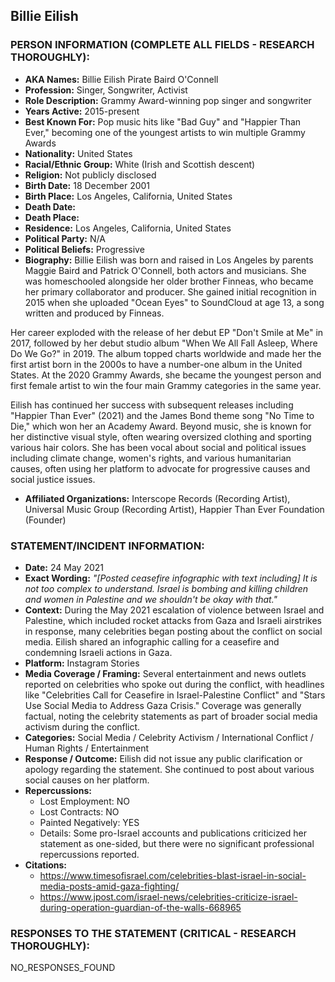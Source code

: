 ## Billie Eilish

### PERSON INFORMATION (COMPLETE ALL FIELDS - RESEARCH THOROUGHLY):

- **AKA Names:** Billie Eilish Pirate Baird O'Connell
- **Profession:** Singer, Songwriter, Activist
- **Role Description:** Grammy Award-winning pop singer and songwriter
- **Years Active:** 2015-present
- **Best Known For:** Pop music hits like "Bad Guy" and "Happier Than Ever," becoming one of the youngest artists to win multiple Grammy Awards
- **Nationality:** United States
- **Racial/Ethnic Group:** White (Irish and Scottish descent)
- **Religion:** Not publicly disclosed
- **Birth Date:** 18 December 2001
- **Birth Place:** Los Angeles, California, United States
- **Death Date:** 
- **Death Place:** 
- **Residence:** Los Angeles, California, United States
- **Political Party:** N/A
- **Political Beliefs:** Progressive
- **Biography:** Billie Eilish was born and raised in Los Angeles by parents Maggie Baird and Patrick O'Connell, both actors and musicians. She was homeschooled alongside her older brother Finneas, who became her primary collaborator and producer. She gained initial recognition in 2015 when she uploaded "Ocean Eyes" to SoundCloud at age 13, a song written and produced by Finneas.

Her career exploded with the release of her debut EP "Don't Smile at Me" in 2017, followed by her debut studio album "When We All Fall Asleep, Where Do We Go?" in 2019. The album topped charts worldwide and made her the first artist born in the 2000s to have a number-one album in the United States. At the 2020 Grammy Awards, she became the youngest person and first female artist to win the four main Grammy categories in the same year.

Eilish has continued her success with subsequent releases including "Happier Than Ever" (2021) and the James Bond theme song "No Time to Die," which won her an Academy Award. Beyond music, she is known for her distinctive visual style, often wearing oversized clothing and sporting various hair colors. She has been vocal about social and political issues including climate change, women's rights, and various humanitarian causes, often using her platform to advocate for progressive causes and social justice issues.

- **Affiliated Organizations:** Interscope Records (Recording Artist), Universal Music Group (Recording Artist), Happier Than Ever Foundation (Founder)

### STATEMENT/INCIDENT INFORMATION:
- **Date:** 24 May 2021
- **Exact Wording:** *"[Posted ceasefire infographic with text including] It is not too complex to understand. Israel is bombing and killing children and women in Palestine and we shouldn't be okay with that."*
- **Context:** During the May 2021 escalation of violence between Israel and Palestine, which included rocket attacks from Gaza and Israeli airstrikes in response, many celebrities began posting about the conflict on social media. Eilish shared an infographic calling for a ceasefire and condemning Israeli actions in Gaza.
- **Platform:** Instagram Stories
- **Media Coverage / Framing:** Several entertainment and news outlets reported on celebrities who spoke out during the conflict, with headlines like "Celebrities Call for Ceasefire in Israel-Palestine Conflict" and "Stars Use Social Media to Address Gaza Crisis." Coverage was generally factual, noting the celebrity statements as part of broader social media activism during the conflict.
- **Categories:** Social Media / Celebrity Activism / International Conflict / Human Rights / Entertainment
- **Response / Outcome:** Eilish did not issue any public clarification or apology regarding the statement. She continued to post about various social causes on her platform.
- **Repercussions:** 
  - Lost Employment: NO
  - Lost Contracts: NO
  - Painted Negatively: YES
  - Details: Some pro-Israel accounts and publications criticized her statement as one-sided, but there were no significant professional repercussions reported.
- **Citations:** 
  - https://www.timesofisrael.com/celebrities-blast-israel-in-social-media-posts-amid-gaza-fighting/
  - https://www.jpost.com/israel-news/celebrities-criticize-israel-during-operation-guardian-of-the-walls-668965

### RESPONSES TO THE STATEMENT (CRITICAL - RESEARCH THOROUGHLY):

NO_RESPONSES_FOUND